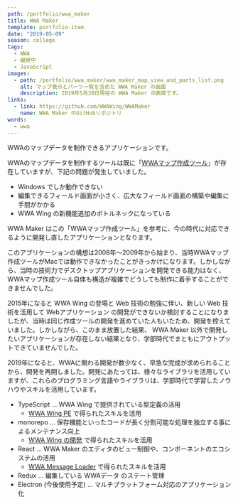 ```yaml
---
path: /portfolio/wwa_maker
title: WWA Maker
template: portfolio-item
date: "2019-05-09"
season: college
tags:
  - WWA
  - 継続中
  - JavaScript
images:
  - path: /portfolio/wwa_maker/wwa_maker_map_view_and_parts_list.png
    alt: マップ表示とパーツ一覧を含めた WWA Maker の画面
    description: 2019年5月30日現在の WWA Maker の画面です。
links:
  - link: https://github.com/WWAWing/WWAMaker
    name: WWA Maker のGitHubリポジトリ
words:
  - wwa
---
```


WWAのマップデータを制作できるアプリケーションです。

WWAのマップデータを制作するツールは既に「[WWAマップ作成ツール](https://wwajp.com/making.html)」が存在していますが、下記の問題が発生していました。

- Windows でしか動作できない
- 編集できるフィールド画面が小さく、広大なフィールド画面の構築や編集に手間がかかる
- WWA Wing の新機能追加のボトルネックになっている

WWA Maker はこの「WWAマップ作成ツール」を参考に、今の時代に対応できるように開発し直したアプリケーションとなります。

このアプリケーションの構想は2008年～2009年から始まり、当時WWAマップ作成ツールがMacでは動作できなかったことがきっかけになります。しかしながら、当時の技術力でデスクトップアプリケーションを開発できる能力はなく、WWAマップ作成ツール自体も構造が複雑でどうしても制作に着手することができませんでした。

2015年になると WWA Wing の登場と Web 技術の勉強に伴い、新しい Web 技術を活用して Webアプリケーション の開発ができないか検討することになりましたが、当時は同じ作成ツールの開発を進めていた人もいたため、開発を控えていました。しかしながら、このまま放置した結果、 WWA Maker 以外で開発したいアプリケーションが存在しない結果となり、学部時代でまともにアウトプットできていませんでした。

2019年になると、WWAに関わる開発が数少なく、早急な完成が求められることから、開発を再開しました。開発にあたっては、様々なライブラリを活用していますが、これらのプログラミング言語やライブラリは、学部時代で学習したノウハウやスキルを活用しています。

- TypeScript ... WWA Wing で提供されている型定義の活用
  - [WWA Wing PE](/portfolio/wwa_wing_pe) で得られたスキルを活用
- monorepo ... 保存機能といったコードが長く分割可能な処理を独立する事によるメンテナンス向上
  - [WWA Wing の開発](/portfolio/wwa_wing) で得られたスキルを活用
- React ... WWA Maker のエディタのビュー制御や、コンポーネントのエコシステムの活用
  - [WWA Message Loader](/portfolio/wwa_collection) で得られたスキルを活用
- Redux ... 編集している WWAデータ のステート管理
- Electron (今後使用予定) ... マルチプラットフォーム対応のアプリケーション化
